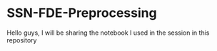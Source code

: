 # SSN-FDE-Preprocessing
Hello guys, I will be sharing the notebook I used in the session in this repository 
